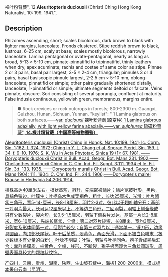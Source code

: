 裸叶粉背蕨",
12.**Aleuritopteris duclouxii** (Christ) Ching Hong Kong Naturalist. 10: 199. 1941.",

## Description
Rhizomes ascending, short; scales bicolorous, dark brown to black with lighter margins, lanceolate. Fronds clustered. Stipe reddish brown to black, lustrous, 6-25 cm, scaly at base; scales mostly bicolorous, narrowly lanceolate. Lamina pentagonal or ovate-pentagonal, nearly as long as broad, 5-13 × 5-10 cm, pinnate-pinnatifid to tripinnatifid, thinly leathery when dry, apex acuminate; rachis and costae of same color as stipe. Pinnae 2 or 3 pairs, basal pair largest, 3-5 × 2-4 cm, triangular; pinnules 3 or 4 pairs, basal basiscopic pinnule largest, 2-2.5 cm × 5-10 mm, oblong-lanceolate, pinnatifid or simple; other pairs gradually shortened distally, lanceolate, 1-pinnatifid or simple; ultimate segments deltoid or falcate. Veins pinnate, obscure. Sori consisting of several sporangia, confluent at maturity. False indusia continuous, yellowish green, membranous, margins entire.

> ● Rock crevices or rock outcrops in forests; 800-2300 m. Guangxi, Guizhou, Hunan, Sichuan, Yunnan.
  "keylist": "
1 Lamina glabrous on both surfaces.——<a href='/info/Aleuritopteris duclouxii var. duclouxii?t=foc'>var. *duclouxii* 裸叶粉背蕨(原变种)
1 Lamina glabrous adaxially, with light yellow farina abaxially.——<a href='/info/Aleuritopteris duclouxii var. sulphurea?t=foc'>var. *sulphurea* 硫磺粉背蕨",
**14.裸叶粉背蕨（中国高等植物图鉴）**

Aleuritopteris duclouxii (Christ) Ching in Hongk. Nat. 10:199. 1941; Ic. Corm. Sin. 1:162. f. 324. 1972; Ching in Y. L. Chang et al. Sporae Pterid. Sin. 159. t. 34, f. 9-10. 1976; S. K. Wu in Acta Phytotax. Sinica 19 (1): 67. 1981. ——Doryopteris duclouxii Christ in Bull. Acad. Geogr. Bot. Mans 231. 1902.——Cheilanthes duclouxii Ching in C. Chr. Ind. Fil. Suppl. 3:111. 1934 et Ie. Fil. Sin. 3:t. 133. 1935. ——Doryopteris muralis Christ in Bull. Acad. Geogr. Bot. Mans 1904: 111. 1904; C. Chr. Ind. Fil. 244. 1906;——Doryopteris mairei Brause in Hedwigia 54:206. 1914.

植株高达40厘米左右。根状茎短，斜升，先端密被鳞片；鳞片宽披针形，黑色，具棕色狭边。叶簇生；叶柄乌木色或栗褐色，粗壮，长达25厘米，光滑；叶片卵状三角形，宽5-14-厘米，长8-18厘米，羽片2-3对，彼此以无翅叶轴分开；基部一对羽片最大，长可达12厘米以上，不等边三角形，二回羽裂，羽轴上侧全缘或只有少数裂片，裂片短，长0.5-1.5厘米，羽轴下侧裂片发达，基部一片长2-8厘米，宽6-10厘米，先端长尾状，全缘；第二对羽片较短，长8厘米，宽约3厘米，分裂度及形体同第一对，但裂片较少；自第三对羽片以上通常单一，镰刀形，边缘具圆齿，向顶部长尾状。叶干后革质，淡黄色，两面光滑，下面不被白色粉末（极少数标本有少量的白粉），叶脉不明显；叶轴、羽轴与叶柄同色。孢子囊成熟后汇合；囊群盖膜质，棕黄色，全缘，线形，不断裂，孢子极面观为三角状圆球形，周壁表面具较大的颗粒状纹饰。

产四川、云南、贵州、湖南、陕西，生山坡石缝中，海拔1 200-2000米，模式标本采自云南（昆明）。
